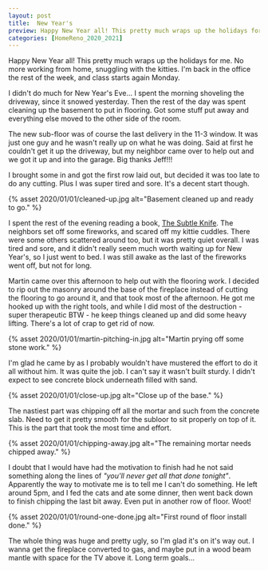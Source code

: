 ```yaml
---
layout: post
title:  New Year's
preview: Happy New Year all! This pretty much wraps up the holidays for me. No more working from home, snuggling with the kitties. I'm back in the office the rest of the week, and class starts again Monday. 
categories: [HomeReno_2020_2021]
---
```


Happy New Year all! This pretty much wraps up the holidays for me. No more working from home, snuggling with the kitties. I'm back in the office the rest of the week, and class starts again Monday. 

I didn't do much for New Year's Eve... I spent the morning shoveling the driveway, since it snowed yesterday. Then the rest of the day was spent cleaning up the basement to put in flooring. Got some stuff put away and everything else moved to the other side of the room. 

The new sub-floor was of course the last delivery in the 11-3 window. It was just one guy and he wasn't really up on what he was doing. Said at first he couldn't get it up the driveway, but my neighbor came over to help out and we got it up and into the garage. Big thanks Jeff!!!

I brought some in and got the first row laid out, but decided it was too late to do any cutting. Plus I was super tired and sore. It's a decent start though.

{% asset 2020/01/01/cleaned-up.jpg alt="Basement cleaned up and ready to go." %}

I spent the rest of the evening reading a book, [The Subtle Knife](/book/the-subtle-knife). The neighbors set off some fireworks, and scared off my kittie cuddles. There were some others scattered around too, but it was pretty quiet overall. I was tired and sore, and it didn't really seem much worth waiting up for New Year's, so I just went to bed. I was still awake as the last of the fireworks went off, but not for long. 

Martin came over this afternoon to help out with the flooring work. I decided to rip out the masonry around the base of the fireplace instead of cutting the flooring to go around it, and that took most of the afternoon. He got me hooked up with the right tools, and while I did most of the destruction - super therapeutic BTW - he keep things cleaned up and did some heavy lifting. There's a lot of crap to get rid of now.

{% asset 2020/01/01/martin-pitching-in.jpg alt="Martin prying off some stone work." %}

I'm glad he came by as I probably wouldn't have mustered the effort to do it all without him. It was quite the job. I can't say it wasn't built sturdy. I didn't expect to see concrete block underneath filled with sand.

{% asset 2020/01/01/close-up.jpg alt="Close up of the base." %}

The nastiest part was chipping off all the mortar and such from the concrete slab. Need to get it pretty smooth for the subloor to sit properly on top of it. This is the part that took the most time and effort.

{% asset 2020/01/01/chipping-away.jpg alt="The remaining mortar needs chipped away." %}

I doubt that I would have had the motivation to finish had he not said something along the lines of *"you'll never get all that done tonight"*. Apparently the way to motivate me is to tell me I can't do something. He left around 5pm, and I fed the cats and ate some dinner, then went back down to finish chipping the last bit away. Even put in another row of floor. Woot!

{% asset 2020/01/01/round-one-done.jpg alt="First round of floor install done." %}

The whole thing was huge and pretty ugly, so I'm glad it's on it's way out. I wanna get the fireplace converted to gas, and maybe put in a wood beam mantle with space for the TV above it. Long term goals... 



